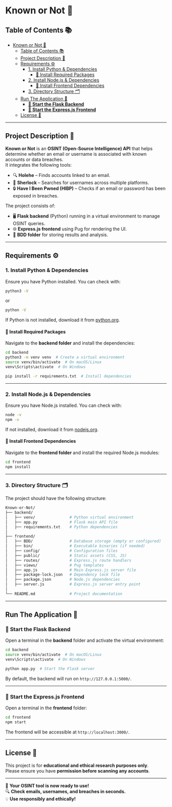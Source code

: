 # Known or Not 🎯

## Table of Contents 📚
- [Known or Not 🎯](#known-or-not-)
  - [Table of Contents 📚](#table-of-contents-)
  - [Project Description 📝](#project-description-)
  - [Requirements ⚙️](#requirements-️)
    - [1. Install Python \& Dependencies](#1-install-python--dependencies)
      - [🔹 Install Required Packages](#-install-required-packages)
    - [2. Install Node.js \& Dependencies](#2-install-nodejs--dependencies)
      - [🔹 Install Frontend Dependencies](#-install-frontend-dependencies)
    - [3. Directory Structure 🗂️](#3-directory-structure-️)
  - [Run The Application 🚀](#run-the-application-)
    - [🔹 **Start the Flask Backend**](#-start-the-flask-backend)
    - [🔹 **Start the Express.js Frontend**](#-start-the-expressjs-frontend)
  - [License 📝](#license-)

---

## Project Description 📝
**Known or Not** is an **OSINT (Open-Source Intelligence) API** that helps determine whether an email or username is associated with known accounts or data breaches.  
It integrates the following tools:
- 🔍 **Holehe** – Finds accounts linked to an email.
- 🤵️ **Sherlock** – Searches for usernames across multiple platforms.
- 🔒 **Have I Been Pwned (HIBP)** – Checks if an email or password has been exposed in breaches.

The project consists of:
- 🖥️ **Flask backend** (Python) running in a virtual environment to manage OSINT queries.
- 🌐 **Express.js frontend** using Pug for rendering the UI.
- 📂 **BDD folder** for storing results and analysis.

---

## Requirements ⚙️

### 1. Install Python & Dependencies  
Ensure you have Python installed. You can check with:
```bash
python3 -V
```
or
```bash
python -V
```
If Python is not installed, download it from [python.org](https://www.python.org/downloads/).  

#### 🔹 Install Required Packages  
Navigate to the **backend folder** and install the dependencies:
```bash
cd backend
python3 -m venv venv  # Create a virtual environment
source venv/bin/activate  # On macOS/Linux
venv\Scripts\activate  # On Windows

pip install -r requirements.txt  # Install dependencies
```

---

### 2. Install Node.js & Dependencies  
Ensure you have Node.js installed. You can check with:
```bash
node -v
npm -v
```
If not installed, download it from [nodejs.org](https://nodejs.org/).

#### 🔹 Install Frontend Dependencies  
Navigate to the **frontend folder** and install the required Node.js modules:
```bash
cd frontend
npm install
```

---

### 3. Directory Structure 🗂️
The project should have the following structure:
```bash
Known-or-Not/
├── backend/
│   ├── venv/               # Python virtual environment
│   ├── app.py              # Flask main API file
│   ├── requirements.txt    # Python dependencies
│   
├── frontend/
│   ├── BDD/                # Database storage (empty or configured)
│   ├── bin/                # Executable binaries (if needed)
│   ├── config/             # Configuration files
│   ├── public/             # Static assets (CSS, JS)
│   ├── routes/             # Express.js route handlers
│   ├── views/              # Pug templates
│   ├── app.js              # Main Express.js server file
│   ├── package-lock.json   # Dependency lock file
│   ├── package.json        # Node.js dependencies
│   ├── server.js           # Express.js server entry point
│
└── README.md               # Project documentation
```
---

## Run The Application 🚀

### 🔹 **Start the Flask Backend**
Open a terminal in the **backend** folder and activate the virtual environment:
```bash
cd backend
source venv/bin/activate  # On macOS/Linux
venv\Scripts\activate  # On Windows

python app.py  # Start the Flask server
```
By default, the backend will run on `http://127.0.0.1:5000/`.

---

### 🔹 **Start the Express.js Frontend**
Open a terminal in the **frontend** folder:
```bash
cd frontend
npm start
```
The frontend will be accessible at `http://localhost:3000/`.

---

## License 📝
This project is for **educational and ethical research purposes only**.  
Please ensure you have **permission before scanning any accounts**.

---

🚀 **Your OSINT tool is now ready to use!**  
🔍 **Check emails, usernames, and breaches in seconds.**  
💡 **Use responsibly and ethically!**
